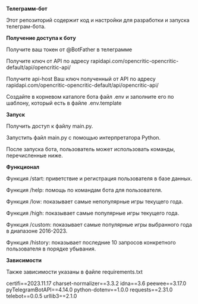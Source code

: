 **Телеграмм-бот**

Этот репозиторий содержит код и настройки для разработки и запуска телеграм-бота.

**Получение доступа к боту**

Получите ваш токен от @BotFather в телеграмме

Получите ключ от API по адресу rapidapi.com/opencritic-opencritic-default/api/opencritic-api/

Получите api-host Ваш ключ полученный от API по адресу rapidapi.com/opencritic-opencritic-default/api/opencritic-api/

Создайте в корневом каталоге бота файл .env и заполните его по шаблону, который есть в файле .env.template

**Запуск**

Получить доступ к файлу main.py.

Запустить файл main.py с помощью интерпретатора Python.

После запуска бота, пользователь может использовать команды, перечисленные ниже.

**Функционал**

Функция /start: приветствие и регистрация пользователя в базе данных.

Функция /help: помощь по командам бота для пользователя.

Функция /low: показывает самые непопулярные игры текущего года.

Функция /high: показывает самые популярные игры текущего года.

Функция /custom: показывает самые популярные игры выбранного года в диапазоне 2016-2023.

Функция /history: показывает последние 10 запросов конкретного пользователя в порядке убывания.

**Зависимости**

Также зависимости указаны в файле requirements.txt

certifi==2023.11.17
charset-normalizer==3.3.2
idna==3.6
peewee==3.17.0
pyTelegramBotAPI==4.14.0
python-dotenv==1.0.0
requests==2.31.0
telebot==0.0.5
urllib3==2.1.0


